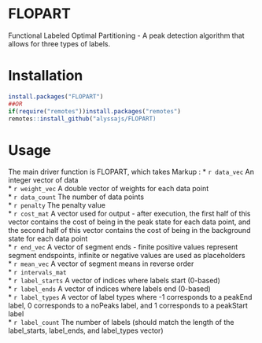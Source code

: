 # FLOPART 
Functional Labeled Optimal Partitioning - A peak detection algorithm that allows for three types of labels.

# Installation

```r
install.packages("FLOPART")
##OR
if(require("remotes"))install.packages("remotes")
remotes::install_github("alyssajs/FLOPART)
```

# Usage
The main driver function is FLOPART, which takes
Markup : * ```r data_vec``` An integer vector of data   
        * ```r weight_vec``` A double vector of weights for each data point  
        * ```r data_count``` The number of data points  
        * ```r penalty``` The penalty value  
        * ```r cost_mat``` A vector used for output - after execution, the first half of this vector contains the cost of being in the peak state for each data point, and the second half of this 
vector contains the cost of being in the background state for each data point  
        * ```r end_vec``` A vector of segment ends - finite positive values represent segment endspoints, infinite or negative values are used as placeholders  
        * ```r mean_vec``` A vector of segment means in reverse order  
        * ```r intervals_mat```  
        * ```r label_starts``` A vector of indices where labels start (0-based)  
        * ```r label_ends``` A vector of indices where labels end (0-based)  
        * ```r label_types``` A vector of label types where -1 corresponds to a peakEnd label, 0 corresponds to a noPeaks label, and 1 corresponds to a peakStart label  
        * ```r label_count``` The number of labels (should match the length of the label_starts, label_ends, and label_types vector)  

     